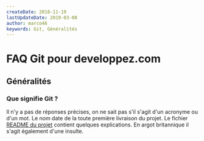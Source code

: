 ```yaml
---
createDate: 2018-11-19
lastUpdateDate: 2019-03-08
author: marco46
keywords: Git, Généralités
---
```


# FAQ Git pour developpez.com

## Généralités

### Que signifie Git ?

Il n'y a pas de réponses précises, on ne sait pas s'il s'agit d'un acronyme ou d'un mot. Le nom date de la toute première livraison du projet.
Le fichier [README du projet](https://github.com/git/git/blob/master/README.md) contient quelques explications.
En argot britannique il s'agit également d'une insulte.
